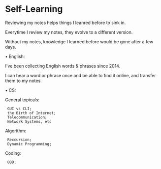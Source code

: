 # Self-Learning

Reviewing my notes helps things I leanred before to sink in. 

Everytime I review my notes, they evolve to a different version.

Without my notes, knowledge I learned before would be gone after a few days.


• English:

  I've been collecting English words & phrases since 2014.
  
  I can hear a word or phrase once and be able to find it online, and transfer them to my notes.

• CS:

  General topicals: 
  
     GUI vs CLI; 
     the Birth of Internet; 
     Telecommunication; 
     Network Systems, etc
  
  Algorithm: 
  
     Reccursion; 
     Dynamic Programming;
  
  Coding:
  
     OOD;
  
